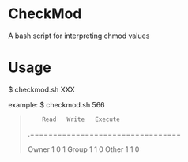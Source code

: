 CheckMod
========

A bash script for interpreting chmod values

Usage
========
$ checkmod.sh XXX

example:
$ checkmod.sh 566

>         Read   Write   Execute
>
>.=================================
>
>Owner     1       0       1
>Group     1       1       0
>Other     1       1       0
